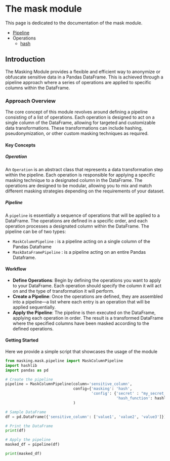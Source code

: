 # The mask module

This page is dedicated to the documentation of the mask module.

- [Pipeline](pipeline.md)
- Operations
    - [hash](operation_hash.md)


## Introduction

The Masking Module provides a flexible and efficient way to anonymize or obfuscate sensitive data in a Pandas DataFrame. This is achieved through a pipeline approach where a series of operations are applied to specific columns within the DataFrame.

### Approach Overview

The core concept of this module revolves around defining a pipeline consisting of a list of operations. Each operation is designed to act on a single column of the DataFrame, allowing for targeted and customizable data transformations. These transformations can include hashing, pseudonymization, or other custom masking techniques as required.

#### Key Concepts

##### Operation

An `Operation` is an abstract class that represents a data transformation step within the pipeline. Each operation is responsible for applying a specific masking technique to a designated column in the DataFrame. The operations are designed to be modular, allowing you to mix and match different masking strategies depending on the requirements of your dataset.

##### Pipeline

A `pipeline` is essentially a sequence of operations that will be applied to a DataFrame. The operations are defined in a specific order, and each operation processes a designated column within the DataFrame.
The pipeline can be of two types:
- `MaskColumnPipeline` : is a pipeline acting on a single column of the Pandas Dataframe
- `MaskDataFramePipeline` : is a pipeline acting on an entire Pandas Dataframe.

#### Workflow

- **Define Operations**: Begin by defining the operations you want to apply to your DataFrame. Each operation should specify the column it will act on and the type of transformation it will perform.
- **Create a Pipeline**: Once the operations are defined, they are assembled into a pipeline—a list where each entry is an operation that will be applied sequentially.
- **Apply the Pipeline**: The pipeline is then executed on the DataFrame, applying each operation in order. The result is a transformed DataFrame where the specified columns have been masked according to the defined operations.

#### Getting Started

Here we provide a simple script that showcases the usage of the module

```python
from masking.mask.pipeline import MaskColumnPipeline
import hashlib
import pandas as pd

# Create the pipeline
pipeline = MaskColumnPipeline(column='sensitive_column',
                              config={'masking': 'hash',
                                      'config': {'secret' : "my_secret_key",
                                                 'hash_function': hashlib.sha256}}
                              )

# Sample DataFrame
df = pd.DataFrame({'sensitive_column': ['value1', 'value2', 'value3']})

# Print the DataFrame
print(df)

# Apply the pipeline
masked_df = pipeline(df)

print(masked_df)
```
